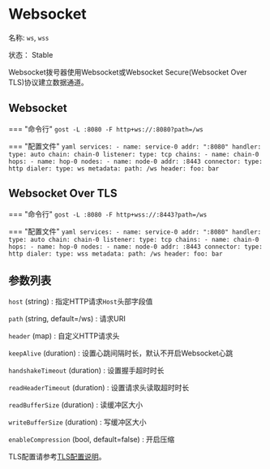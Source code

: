 # Websocket

名称: `ws`, `wss`

状态： Stable

Websocket拨号器使用Websocket或Websocket Secure(Websocket Over TLS)协议建立数据通道。

## Websocket

=== "命令行"
    ```
	gost -L :8080 -F http+ws://:8080?path=/ws
	```

=== "配置文件"
    ```yaml
    services:
   	- name: service-0
      addr: ":8080"
      handler:
        type: auto
        chain: chain-0
      listener:
        type: tcp
    chains:
    - name: chain-0
      hops:
      - name: hop-0
        nodes:
        - name: node-0
          addr: :8443
          connector:
            type: http
          dialer:
            type: ws
		    metadata:
		      path: /ws
		      header:
		        foo: bar
    ```

## Websocket Over TLS

=== "命令行"
    ```
	gost -L :8080 -F http+wss://:8443?path=/ws
	```

=== "配置文件"
    ```yaml
    services:
   	- name: service-0
      addr: ":8080"
      handler:
        type: auto
        chain: chain-0
      listener:
        type: tcp
    chains:
    - name: chain-0
      hops:
      - name: hop-0
        nodes:
        - name: node-0
          addr: :8443
          connector:
            type: http
          dialer:
            type: wss
		    metadata:
		      path: /ws
		      header:
		        foo: bar
    ```

## 参数列表

`host` (string)
:    指定HTTP请求`Host`头部字段值

`path` (string, default=/ws)
:    请求URI

`header` (map)
:    自定义HTTP请求头

`keepAlive` (duration)
:    设置心跳间隔时长，默认不开启Websocket心跳

`handshakeTimeout` (duration)
:    设置握手超时时长

`readHeaderTimeout` (duration)
:    设置请求头读取超时时长

`readBufferSize` (duration)
:    读缓冲区大小

`writeBufferSize` (duration)
:    写缓冲区大小

`enableCompression` (bool, default=false)
:    开启压缩


TLS配置请参考[TLS配置说明](/tutorials/tls/)。